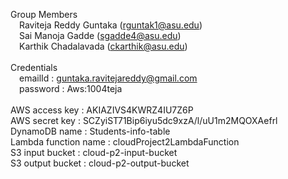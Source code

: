 Group Members
<br>&emsp;Raviteja Reddy Guntaka (rguntak1@asu.edu)
<br>&emsp;Sai Manoja Gadde (sgadde4@asu.edu)
<br>&emsp;Karthik Chadalavada (ckarthik@asu.edu)
<br>
<br>Credentials
<br>&emsp;emailId : guntaka.ravitejareddy@gmail.com
<br>&emsp;password : Aws:1004teja
<br>
<br>AWS access key : AKIAZIVS4KWRZ4IU7Z6P
<br>AWS secret key : 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
<br>DynamoDB name : Students-info-table
<br>Lambda function name : cloudProject2LambdaFunction
<br>S3 input bucket : cloud-p2-input-bucket
<br>S3 output bucket : cloud-p2-output-bucket

